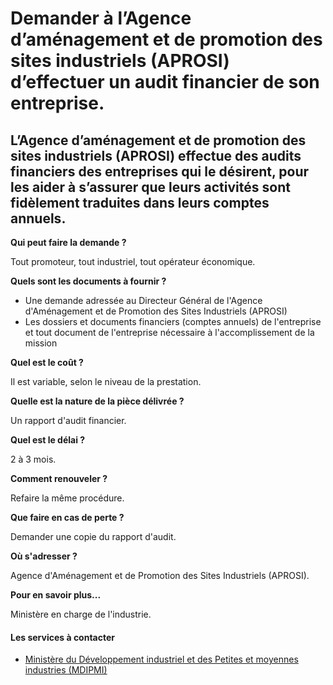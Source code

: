 # Demander à l’Agence d’aménagement et de promotion des sites industriels (APROSI) d’effectuer un audit financier de son entreprise.

L’Agence d’aménagement et de promotion des sites industriels (APROSI) effectue des audits financiers des entreprises qui le désirent, pour les aider à s’assurer que leurs activités sont fidèlement traduites dans leurs comptes annuels.
------------------------------------------------------------------------------------------------------------------------------------------------------------------------------------------------------------------------------------------

**Qui peut faire la demande ?**

Tout promoteur, tout industriel, tout opérateur économique.

**Quels sont les documents à fournir ?**

*   Une demande adressée au Directeur Général de l'Agence d'Aménagement et de Promotion des Sites Industriels (APROSI)
*   Les dossiers et documents financiers (comptes annuels) de l'entreprise et tout document de l'entreprise nécessaire à l'accomplissement de la mission

**Quel est le coût ?**

Il est variable, selon le niveau de la prestation.

**Quelle est la nature de la pièce délivrée ?**

Un rapport d'audit financier.

**Quel est le délai ?**

2 à 3 mois.

**Comment renouveler ?**

Refaire la même procédure.

**Que faire en cas de perte ?**

Demander une copie du rapport d'audit.

**Où s'adresser ?**

Agence d'Aménagement et de Promotion des Sites Industriels (APROSI).

**Pour en savoir plus...**

Ministère en charge de l'industrie.

#### Les services à contacter

*   [Ministère du Développement industriel et des Petites et moyennes industries (MDIPMI)](../../../services/ministere-du-developpement-industriel-et-des-petites-et-moyennes-industries-mdipmi.md)